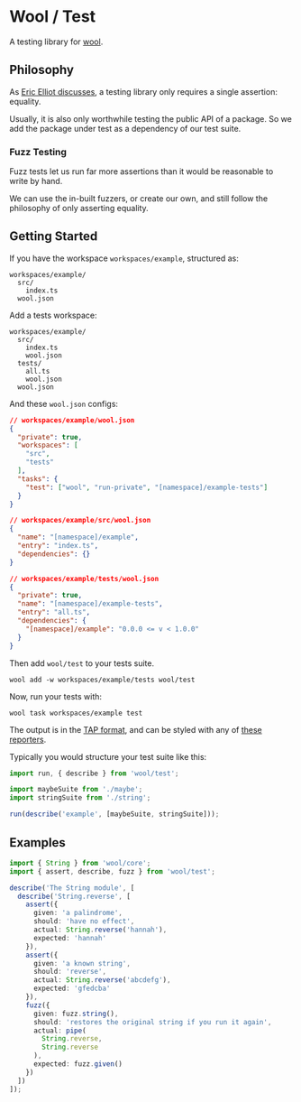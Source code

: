 # Wool / Test

A testing library for [wool](https://github.com/woolts/wool).

## Philosophy

As [Eric Elliot discusses](https://medium.com/javascript-scene/rethinking-unit-test-assertions-55f59358253f), a testing library only requires a single assertion: equality.

Usually, it is also only worthwhile testing the public API of a package. So we add the package under test as a dependency of our test suite.

### Fuzz Testing

Fuzz tests let us run far more assertions than it would be reasonable to write by hand.

We can use the in-built fuzzers, or create our own, and still follow the philosophy of only asserting equality.

## Getting Started

If you have the workspace `workspaces/example`, structured as:

```
workspaces/example/
  src/
    index.ts
  wool.json
```

Add a tests workspace:

```
workspaces/example/
  src/
    index.ts
    wool.json
  tests/
    all.ts
    wool.json
  wool.json
```

And these `wool.json` configs:

```json
// workspaces/example/wool.json
{
  "private": true,
  "workspaces": [
    "src",
    "tests"
  ],
  "tasks": {
    "test": ["wool", "run-private", "[namespace]/example-tests"]
  }
}
```

```json
// workspaces/example/src/wool.json
{
  "name": "[namespace]/example",
  "entry": "index.ts",
  "dependencies": {}
}
```

```json
// workspaces/example/tests/wool.json
{
  "private": true,
  "name": "[namespace]/example-tests",
  "entry": "all.ts",
  "dependencies": {
    "[namespace]/example": "0.0.0 <= v < 1.0.0"
  }
}
```

Then add `wool/test` to your tests suite.

```
wool add -w workspaces/example/tests wool/test
```

Now, run your tests with:

```
wool task workspaces/example test
```

The output is in the [TAP format](https://testanything.org), and can be styled with any of [these reporters](https://github.com/sindresorhus/awesome-tap#reporters).

Typically you would structure your test suite like this:

```ts
import run, { describe } from 'wool/test';

import maybeSuite from './maybe';
import stringSuite from './string';

run(describe('example', [maybeSuite, stringSuite]));
```

## Examples

```ts
import { String } from 'wool/core';
import { assert, describe, fuzz } from 'wool/test';

describe('The String module', [
  describe('String.reverse', [
    assert({
      given: 'a palindrome',
      should: 'have no effect',
      actual: String.reverse('hannah'),
      expected: 'hannah'
    }),
    assert({
      given: 'a known string',
      should: 'reverse',
      actual: String.reverse('abcdefg'),
      expected: 'gfedcba'
    }),
    fuzz({
      given: fuzz.string(),
      should: 'restores the original string if you run it again',
      actual: pipe(
        String.reverse,
        String.reverse
      ),
      expected: fuzz.given()
    })
  ])
]);
```

